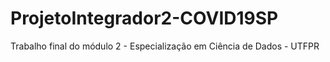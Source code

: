 # ProjetoIntegrador2-COVID19SP
Trabalho final do módulo 2 - Especialização em Ciência de Dados - UTFPR
